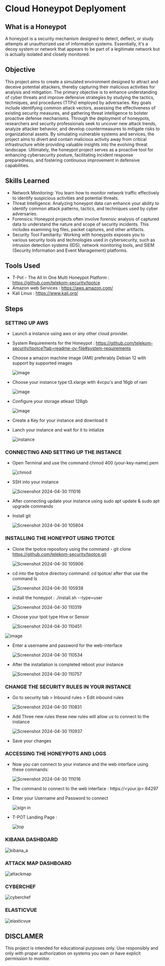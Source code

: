 
# Cloud Honeypot Deplyoment 

## What is a Honeypot

A honeypot is a security mechanism designed to detect, deflect, or study attempts at unauthorized use of information systems. Essentially, it's a decoy system or network that appears to be part of a legitimate network but is actually isolated and closely monitored.

## Objective

This project aims to create a simulated environment designed to attract and deceive potential attackers, thereby capturing their malicious activities for analysis and mitigation. The primary objective is to enhance understanding of cyber threats and improve defensive strategies by studying the tactics, techniques, and procedures (TTPs) employed by adversaries. Key goals include identifying common attack vectors, assessing the effectiveness of existing security measures, and gathering threat intelligence to bolster proactive defense mechanisms. Through the deployment of honeypots, researchers and security professionals seek to uncover new attack trends, analyze attacker behavior, and develop countermeasures to mitigate risks to organizational assets. By simulating vulnerable systems and services, the project aims to divert and contain malicious activity away from critical infrastructure while providing valuable insights into the evolving threat landscape. Ultimately, the honeypot project serves as a proactive tool for enhancing cybersecurity posture, facilitating incident response preparedness, and fostering continuous improvement in defensive capabilities.

## Skills Learned

- Network Monitoring: You learn how to monitor network traffic effectively to identify suspicious activities and potential threats.
- Threat Intelligence: Analyzing honeypot data can enhance your ability to identify common attack patterns, tactics, and techniques used by cyber adversaries.
- Forensics: Honeypot projects often involve forensic analysis of captured data to understand the nature and scope of security incidents. This includes examining log files, packet captures, and other artifacts.
- Security Tool Familiarity: Working with honeypots exposes you to various security tools and technologies used in cybersecurity, such as intrusion detection systems (IDS), network monitoring tools, and SIEM (Security Information and Event Management) platforms.

## Tools Used

- T-Pot - The All In One Multi Honeypot Platform : https://github.com/telekom-security/tpotce
- Amazon web Services : https://aws.amazon.com/
- Kali Linux : https://www.kali.org/

## Steps

###  SETTING UP AWS

 - Launch a instance using aws or any other cloud provider.

 - System Requirements for the Honeypot : https://github.com/telekom-security/tpotce?tab=readme-ov-file#system-requirements 
 
 - Choose a amazon machine image (AMI) preferably Debian 12 with support by supported images

    ![image](https://github.com/Neofetcher/Honeypot-Project/assets/166114015/3fe5cd89-c2b8-4b21-ab7b-154d887ae67c)

 - Choose your instance type t3.xlarge with 4vcpu's and 16gb of ram

    ![image](https://github.com/Neofetcher/Honeypot-Project/assets/166114015/85473fdc-0f00-4517-872a-4c14dc2aef76)

 - Configure your storage atleast 128gb

    ![image](https://github.com/Neofetcher/Honeypot-Project/assets/166114015/b0ce36ac-4d9e-4bb8-8556-459cc464833c)
 
 - Create a Key for your instance and download it

 - Lanch your instance and wait for it to intialize

    ![instance](https://github.com/Neofetcher/Honeypot-Project/assets/166114015/78189971-80b7-465f-a91c-e01526f98d09)

### CONNECTING AND SETTING UP THE INSTANCE 

 - Open Terminal and use the command chmod 400 (your-key-name).pem

   ![chmod ](https://github.com/Neofetcher/Honeypot-Project/assets/166114015/79060e29-ba78-425c-ba64-1ea5c2fd860a)

 - SSH into your instance

   ![Screenshot 2024-04-30 111016](https://github.com/Neofetcher/Honeypot-Project/assets/166114015/98fa4eef-3bcf-47aa-acd3-d3277837e26a)

 - After connecting update your instance using sudo apt update & sudo apt upgrade commands
 - Install git

    ![Screenshot 2024-04-30 105804](https://github.com/Neofetcher/Honeypot-Project/assets/166114015/e6703181-a7c3-43aa-b841-e89d4a129481)

### INSTALLING THE HONEYPOT USING TPOTCE

 - Clone the tpotce repository using the command - git clone https://github.com/telekom-security/tpotce.git

   ![Screenshot 2024-04-30 105906](https://github.com/Neofetcher/Honeypot-Project/assets/166114015/33e1410e-2294-4ec3-8ad6-e34c5d2b19dc)
 
 -  cd into the tpotce directory command: cd tpotce/ after that use the command ls

    ![Screenshot 2024-04-30 105938](https://github.com/Neofetcher/Honeypot-Project/assets/166114015/d09ff00c-22f6-43cd-a018-c41e44a0431a)

 - install the honeypot : ./install.sh --type=user
 
   ![Screenshot 2024-04-30 110319](https://github.com/Neofetcher/Honeypot-Project/assets/166114015/9aa59764-8543-418b-bbdc-9150d2d12a20)
 
 - Choose your tpot type Hive or Sensor

   ![Screenshot 2024-04-30 110451](https://github.com/Neofetcher/Honeypot-Project/assets/166114015/26b1ee20-5df8-48f8-a0a5-cb7dbfa3697c)

![image](https://github.com/Neofetcher/Honeypot-Project/assets/166114015/766bef4b-e550-4e84-b665-4d285be437bd)

 - Enter a username and password for the web-interface

   ![Screenshot 2024-04-30 110534](https://github.com/Neofetcher/Honeypot-Project/assets/166114015/32997dad-acb3-4223-ba00-fead6890c841)

 - After the installation is completed reboot your instance

   ![Screenshot 2024-04-30 110757](https://github.com/Neofetcher/Honeypot-Project/assets/166114015/8308ad18-a66e-4a04-94f3-b14dda0889bb)

### CHANGE THE SECURITY RULES IN YOUR INSTANCE 

 - Go to security tab > Inbound rules > Edit inbound rules

   ![Screenshot 2024-04-30 110831](https://github.com/Neofetcher/Honeypot-Project/assets/166114015/8d10ecb0-cb3c-4f59-af5e-581c5bf53ec7)

 - Add Three new rules these new rules will allow us to connect to the instance

   ![Screenshot 2024-04-30 110937](https://github.com/Neofetcher/Honeypot-Project/assets/166114015/689faff7-23bd-4463-a8bf-43b0889f90d2)

 - Save your changes

### ACCESSING THE HONEYPOTS AND LOGS

 - Now you can connect to your instance and the web interface using these commands:

   ![Screenshot 2024-04-30 111016](https://github.com/Neofetcher/Honeypot-Project/assets/166114015/e812b61f-4bd8-4906-86b6-ecb6ddaa333b)
 
 - The command to connect to the web interface : https://<your.ip>:64297

 - Enter your Username and Password to connect

   ![sign in](https://github.com/Neofetcher/Honeypot-Project/assets/166114015/c5a13571-b9a2-4e98-8997-99efe19e814b)

 
 - T-POT Landing Page :

   ![top](https://github.com/Neofetcher/Honeypot-Project/assets/166114015/42162e25-a9be-4a76-9b55-b28bde7e0ed0)

### KIBANA DASHBOARD 

   ![kibana_a](https://github.com/Neofetcher/Honeypot-Project/assets/166114015/ed81be5d-7f66-4b61-a69c-1f2a90cf64fa)

### ATTACK MAP DASHBOARD 

  ![attackmap](https://github.com/Neofetcher/Honeypot-Project/assets/166114015/9d8888c9-a3ca-4388-9a0e-ec82154d78ad)

### CYBERCHEF

  ![cyberchef](https://github.com/Neofetcher/Honeypot-Project/assets/166114015/1063b679-cae8-42a1-beaf-b0d931a31b20)

### ELASTICVUE

  ![elasticvue](https://github.com/Neofetcher/Honeypot-Project/assets/166114015/77d127fe-77d1-400a-b136-e648293b287a)


## DISCLAMER 

This project is intended for educational purposes only. Use responsibly and only with proper authorization on systems you own or have explicit permission to monitor.


   

